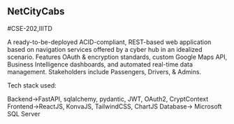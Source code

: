 ## NetCityCabs
#CSE-202,IIITD



A ready-to-be-deployed ACID-compliant, REST-based web application based on navigation services offered by a cyber hub in an idealized scenario. Features OAuth & encryption standards, custom Google Maps API, Business Intelligence dashboards, and automated real-time data management. Stakeholders include Passengers, Drivers, & Admins.   



Tech stack used: 

Backend->FastAPI, sqlalchemy, pydantic, JWT, OAuth2, CryptContext 
Frontend->ReactJS, KonvaJS, TailwindCSS, ChartJS 
Database-> Microsoft SQL Server 
